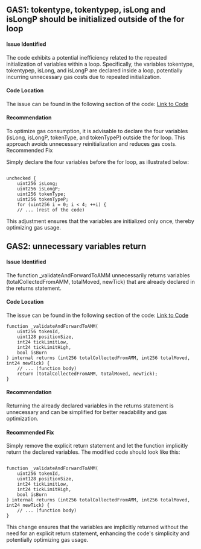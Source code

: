 ## GAS1: tokentype, tokentypep, isLong and isLongP should be initialized outside of the for loop
#### Issue Identified

The code exhibits a potential inefficiency related to the repeated initialization of variables within a loop. Specifically, the variables tokentype, tokentypep, isLong, and isLongP are declared inside a loop, potentially incurring unnecessary gas costs due to repeated initialization.
#### Code Location

The issue can be found in the following section of the code:
[Link to Code](https://github.com/code-423n4/2023-11-panoptic/blob/aa86461c9d6e60ef75ed5a1fe36a748b952c8666/contracts/types/TokenId.sol#L503C21-L503C21)

#### Recommendation

To optimize gas consumption, it is advisable to declare the four variables (isLong, isLongP, tokenType, and tokenTypeP) outside the for loop. This approach avoids unnecessary reinitialization and reduces gas costs.
Recommended Fix

Simply declare the four variables before the for loop, as illustrated below:

```solidity

unchecked {
    uint256 isLong;
    uint256 isLongP;
    uint256 tokenType;
    uint256 tokenTypeP;
    for (uint256 i = 0; i < 4; ++i) {
    // ... (rest of the code)
```

This adjustment ensures that the variables are initialized only once, thereby optimizing gas usage.

## GAS2: unnecessary variables return

#### Issue Identified

The function _validateAndForwardToAMM unnecessarily returns variables (totalCollectedFromAMM, totalMoved, newTick) that are already declared in the returns statement.

#### Code Location

The issue can be found in the following section of the code:
[Link to Code](https://github.com/code-423n4/2023-11-panoptic/blob/aa86461c9d6e60ef75ed5a1fe36a748b952c8666/contracts/SemiFungiblePositionManager.sol#L663-L715)
```solidity
function _validateAndForwardToAMM(
    uint256 tokenId,
    uint128 positionSize,
    int24 tickLimitLow,
    int24 tickLimitHigh,
    bool isBurn
) internal returns (int256 totalCollectedFromAMM, int256 totalMoved, int24 newTick) {
    // ... (function body)
    return (totalCollectedFromAMM, totalMoved, newTick);
}
```
#### Recommendation

Returning the already declared variables in the returns statement is unnecessary and can be simplified for better readability and gas optimization.
#### Recommended Fix

Simply remove the explicit return statement and let the function implicitly return the declared variables. The modified code should look like this:

```solidity

function _validateAndForwardToAMM(
    uint256 tokenId,
    uint128 positionSize,
    int24 tickLimitLow,
    int24 tickLimitHigh,
    bool isBurn
) internal returns (int256 totalCollectedFromAMM, int256 totalMoved, int24 newTick) {
    // ... (function body)
}
```

This change ensures that the variables are implicitly returned without the need for an explicit return statement, enhancing the code's simplicity and potentially optimizing gas usage.